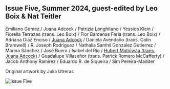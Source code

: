 ## Issue Five, Summer 2024, guest-edited by Leo Boix & Nat Teitler

Emiliano Gomez / Juana Adcock / Patrizia Longhitano / Yessica Klein / Fiorella Terrazas (trans. Leo Boix) / Flor Bárcenas Feria (trans. Leo Boix) / Adriana Díaz Enciso / [Juana Adcock](interview.md) / Daniela Avendaño (trans. Colin Bramwell) / R. Joseph Rodríguez / Nathalia Samhil Gonzalez Gutierrez / Marina Sánchez / José Buera / Isabel del Rio / [Hubert Matiúwàa (trans. Juana Adcock)](rooster.md) / Guadalupe Villaseñor (trans. Patrick Romero McCafferty) / Jacob Anthony Ramírez / Eduardo R. de Siqueira / Sim Pereira-Madder


Original artwork by Julia Utreras

![Issue Five](wetgrainfive.jpeg)
